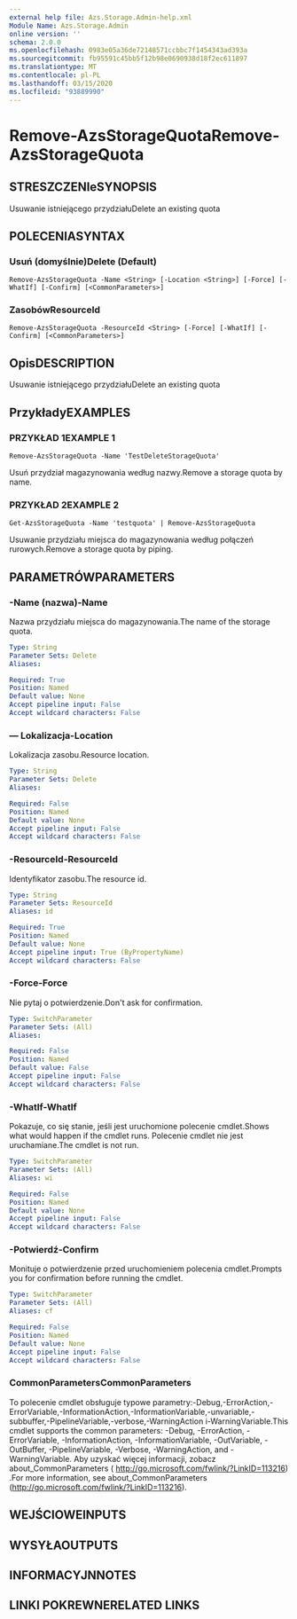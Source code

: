 ```yaml
---
external help file: Azs.Storage.Admin-help.xml
Module Name: Azs.Storage.Admin
online version: ''
schema: 2.0.0
ms.openlocfilehash: 0983e05a36de72148571ccbbc7f1454343ad393a
ms.sourcegitcommit: fb95591c45bb5f12b98e0690938d18f2ec611897
ms.translationtype: MT
ms.contentlocale: pl-PL
ms.lasthandoff: 03/15/2020
ms.locfileid: "93889990"
---
```

# <span data-ttu-id="45d54-101">Remove-AzsStorageQuota</span><span class="sxs-lookup"><span data-stu-id="45d54-101">Remove-AzsStorageQuota</span></span>

## <span data-ttu-id="45d54-102">STRESZCZENIe</span><span class="sxs-lookup"><span data-stu-id="45d54-102">SYNOPSIS</span></span>
<span data-ttu-id="45d54-103">Usuwanie istniejącego przydziału</span><span class="sxs-lookup"><span data-stu-id="45d54-103">Delete an existing quota</span></span>

## <span data-ttu-id="45d54-104">POLECENIA</span><span class="sxs-lookup"><span data-stu-id="45d54-104">SYNTAX</span></span>

### <span data-ttu-id="45d54-105">Usuń (domyślnie)</span><span class="sxs-lookup"><span data-stu-id="45d54-105">Delete (Default)</span></span>
```
Remove-AzsStorageQuota -Name <String> [-Location <String>] [-Force] [-WhatIf] [-Confirm] [<CommonParameters>]
```

### <span data-ttu-id="45d54-106">Zasobów</span><span class="sxs-lookup"><span data-stu-id="45d54-106">ResourceId</span></span>
```
Remove-AzsStorageQuota -ResourceId <String> [-Force] [-WhatIf] [-Confirm] [<CommonParameters>]
```

## <span data-ttu-id="45d54-107">Opis</span><span class="sxs-lookup"><span data-stu-id="45d54-107">DESCRIPTION</span></span>
<span data-ttu-id="45d54-108">Usuwanie istniejącego przydziału</span><span class="sxs-lookup"><span data-stu-id="45d54-108">Delete an existing quota</span></span>

## <span data-ttu-id="45d54-109">Przykłady</span><span class="sxs-lookup"><span data-stu-id="45d54-109">EXAMPLES</span></span>

### <span data-ttu-id="45d54-110">PRZYKŁAD 1</span><span class="sxs-lookup"><span data-stu-id="45d54-110">EXAMPLE 1</span></span>
```
Remove-AzsStorageQuota -Name 'TestDeleteStorageQuota'
```

<span data-ttu-id="45d54-111">Usuń przydział magazynowania według nazwy.</span><span class="sxs-lookup"><span data-stu-id="45d54-111">Remove a storage quota by name.</span></span>

### <span data-ttu-id="45d54-112">PRZYKŁAD 2</span><span class="sxs-lookup"><span data-stu-id="45d54-112">EXAMPLE 2</span></span>
```
Get-AzsStorageQuota -Name 'testquota' | Remove-AzsStorageQuota
```

<span data-ttu-id="45d54-113">Usuwanie przydziału miejsca do magazynowania według połączeń rurowych.</span><span class="sxs-lookup"><span data-stu-id="45d54-113">Remove a storage quota by piping.</span></span>

## <span data-ttu-id="45d54-114">PARAMETRÓW</span><span class="sxs-lookup"><span data-stu-id="45d54-114">PARAMETERS</span></span>

### <span data-ttu-id="45d54-115">-Name (nazwa)</span><span class="sxs-lookup"><span data-stu-id="45d54-115">-Name</span></span>
<span data-ttu-id="45d54-116">Nazwa przydziału miejsca do magazynowania.</span><span class="sxs-lookup"><span data-stu-id="45d54-116">The name of the storage quota.</span></span>

```yaml
Type: String
Parameter Sets: Delete
Aliases:

Required: True
Position: Named
Default value: None
Accept pipeline input: False
Accept wildcard characters: False
```

### <span data-ttu-id="45d54-117">— Lokalizacja</span><span class="sxs-lookup"><span data-stu-id="45d54-117">-Location</span></span>
<span data-ttu-id="45d54-118">Lokalizacja zasobu.</span><span class="sxs-lookup"><span data-stu-id="45d54-118">Resource location.</span></span>

```yaml
Type: String
Parameter Sets: Delete
Aliases:

Required: False
Position: Named
Default value: None
Accept pipeline input: False
Accept wildcard characters: False
```

### <span data-ttu-id="45d54-119">-ResourceId</span><span class="sxs-lookup"><span data-stu-id="45d54-119">-ResourceId</span></span>
<span data-ttu-id="45d54-120">Identyfikator zasobu.</span><span class="sxs-lookup"><span data-stu-id="45d54-120">The resource id.</span></span>

```yaml
Type: String
Parameter Sets: ResourceId
Aliases: id

Required: True
Position: Named
Default value: None
Accept pipeline input: True (ByPropertyName)
Accept wildcard characters: False
```

### <span data-ttu-id="45d54-121">-Force</span><span class="sxs-lookup"><span data-stu-id="45d54-121">-Force</span></span>
<span data-ttu-id="45d54-122">Nie pytaj o potwierdzenie.</span><span class="sxs-lookup"><span data-stu-id="45d54-122">Don't ask for confirmation.</span></span>

```yaml
Type: SwitchParameter
Parameter Sets: (All)
Aliases:

Required: False
Position: Named
Default value: False
Accept pipeline input: False
Accept wildcard characters: False
```

### <span data-ttu-id="45d54-123">-WhatIf</span><span class="sxs-lookup"><span data-stu-id="45d54-123">-WhatIf</span></span>
<span data-ttu-id="45d54-124">Pokazuje, co się stanie, jeśli jest uruchomione polecenie cmdlet.</span><span class="sxs-lookup"><span data-stu-id="45d54-124">Shows what would happen if the cmdlet runs.</span></span>
<span data-ttu-id="45d54-125">Polecenie cmdlet nie jest uruchamiane.</span><span class="sxs-lookup"><span data-stu-id="45d54-125">The cmdlet is not run.</span></span>

```yaml
Type: SwitchParameter
Parameter Sets: (All)
Aliases: wi

Required: False
Position: Named
Default value: None
Accept pipeline input: False
Accept wildcard characters: False
```

### <span data-ttu-id="45d54-126">-Potwierdź</span><span class="sxs-lookup"><span data-stu-id="45d54-126">-Confirm</span></span>
<span data-ttu-id="45d54-127">Monituje o potwierdzenie przed uruchomieniem polecenia cmdlet.</span><span class="sxs-lookup"><span data-stu-id="45d54-127">Prompts you for confirmation before running the cmdlet.</span></span>

```yaml
Type: SwitchParameter
Parameter Sets: (All)
Aliases: cf

Required: False
Position: Named
Default value: None
Accept pipeline input: False
Accept wildcard characters: False
```

### <span data-ttu-id="45d54-128">CommonParameters</span><span class="sxs-lookup"><span data-stu-id="45d54-128">CommonParameters</span></span>
<span data-ttu-id="45d54-129">To polecenie cmdlet obsługuje typowe parametry:-Debug,-ErrorAction,-ErrorVariable,-InformationAction,-InformationVariable,-unvariable,-subbuffer,-PipelineVariable,-verbose,-WarningAction i-WarningVariable.</span><span class="sxs-lookup"><span data-stu-id="45d54-129">This cmdlet supports the common parameters: -Debug, -ErrorAction, -ErrorVariable, -InformationAction, -InformationVariable, -OutVariable, -OutBuffer, -PipelineVariable, -Verbose, -WarningAction, and -WarningVariable.</span></span> <span data-ttu-id="45d54-130">Aby uzyskać więcej informacji, zobacz about_CommonParameters ( http://go.microsoft.com/fwlink/?LinkID=113216) .</span><span class="sxs-lookup"><span data-stu-id="45d54-130">For more information, see about_CommonParameters (http://go.microsoft.com/fwlink/?LinkID=113216).</span></span>

## <span data-ttu-id="45d54-131">WEJŚCIOWE</span><span class="sxs-lookup"><span data-stu-id="45d54-131">INPUTS</span></span>

## <span data-ttu-id="45d54-132">WYSYŁA</span><span class="sxs-lookup"><span data-stu-id="45d54-132">OUTPUTS</span></span>

## <span data-ttu-id="45d54-133">INFORMACYJN</span><span class="sxs-lookup"><span data-stu-id="45d54-133">NOTES</span></span>

## <span data-ttu-id="45d54-134">LINKI POKREWNE</span><span class="sxs-lookup"><span data-stu-id="45d54-134">RELATED LINKS</span></span>

